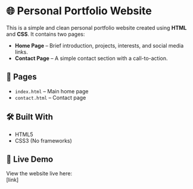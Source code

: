 # 🌐 Personal Portfolio Website

This is a simple and clean personal portfolio website created using **HTML** and **CSS**. It contains two pages:

- **Home Page** – Brief introduction, projects, interests, and social media links.
- **Contact Page** – A simple contact section with a call-to-action.

## 📄 Pages

- `index.html` – Main home page
- `contact.html` – Contact page

## 🛠️ Built With

- HTML5
- CSS3 (No frameworks)


## 🔗 Live Demo

View the website live here:  
[link]



